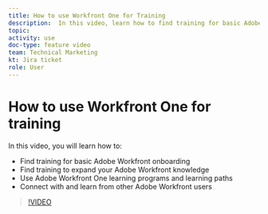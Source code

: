 ```yaml
---
title: How to use Workfront One for Training
description:  In this video, learn how to find training for basic Adobe Workfront onboarding, expand your Workfront knowledge, use Workfront One learning programs and learning paths, and connect with and learn from other Workfront users.
topic:
activity: use
doc-type: feature video
team: Technical Marketing
kt: Jira ticket
role: User
---
```

# How to use Workfront One for training

In this video, you will learn how to:

* Find training for basic Adobe Workfront onboarding 
* Find training to expand your Adobe Workfront knowledge 
* Use Adobe Workfront One learning programs and learning paths 
* Connect with and learn from other Adobe Workfront users

>[!VIDEO](https://video.tv.adobe.com/v/335322/?quality=12)
